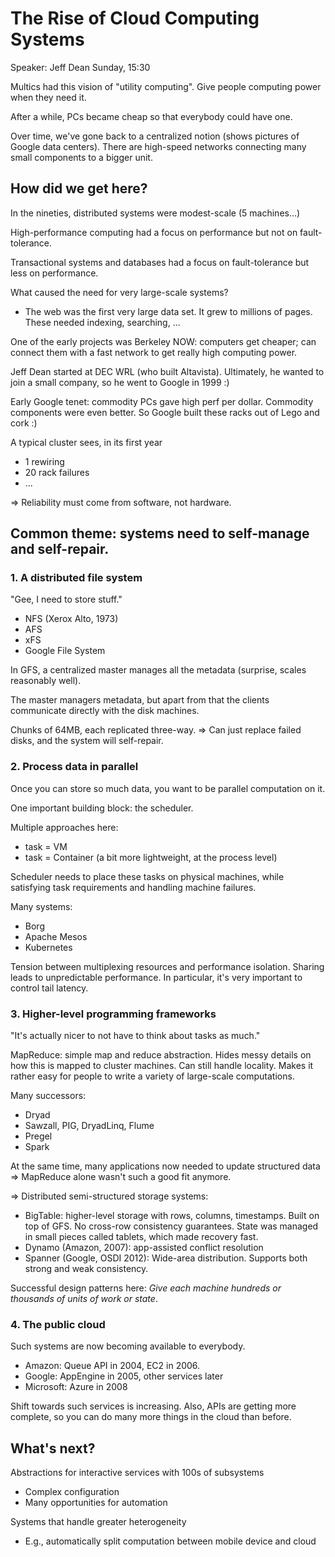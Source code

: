 The Rise of Cloud Computing Systems
===================================

Speaker: Jeff Dean
Sunday, 15:30

Multics had this vision of "utility computing". Give people computing power when
they need it.

After a while, PCs became cheap so that everybody could have one.

Over time, we've gone back to a centralized notion (shows pictures of Google
data centers). There are high-speed networks connecting many small components to
a bigger unit.

## How did we get here?

In the nineties, distributed systems were modest-scale (5 machines...)

High-performance computing had a focus on performance but not on
fault-tolerance.

Transactional systems and databases had a focus on fault-tolerance but less on
performance.

What caused the need for very large-scale systems?

- The web was the first very large data set.
  It grew to millions of pages. These needed indexing, searching, ...

One of the early projects was Berkeley NOW: computers get cheaper; can connect
them with a fast network to get really high computing power.

Jeff Dean started at DEC WRL (who built Altavista). Ultimately, he wanted to
join a small company, so he went to Google in 1999 :)

Early Google tenet: commodity PCs gave high perf per dollar. Commodity
components were even better. So Google built these racks out of Lego and cork :)

A typical cluster sees, in its first year

- 1 rewiring
- 20 rack failures
- ...

=> Reliability must come from software, not hardware.

## Common theme: systems need to self-manage and self-repair.

### 1. A distributed file system

"Gee, I need to store stuff."

- NFS (Xerox Alto, 1973)
- AFS
- xFS
- Google File System

In GFS, a centralized master manages all the metadata (surprise, scales
reasonably well).

The master managers metadata, but apart from that the clients communicate
directly with the disk machines.

Chunks of 64MB, each replicated three-way. => Can just replace failed disks, and
the system will self-repair.

### 2. Process data in parallel

Once you can store so much data, you want to be parallel computation on it.

One important building block: the scheduler.

Multiple approaches here:

- task = VM
- task = Container (a bit more lightweight, at the process level)

Scheduler needs to place these tasks on physical machines, while satisfying task
requirements and handling machine failures.

Many systems:
- Borg
- Apache Mesos
- Kubernetes

Tension between multiplexing resources and performance isolation. Sharing leads
to unpredictable performance. In particular, it's very important to control tail
latency.

### 3. Higher-level programming frameworks

"It's actually nicer to not have to think about tasks as much."

MapReduce: simple map and reduce abstraction. Hides messy details on how this is
mapped to cluster machines. Can still handle locality. Makes it rather easy for
people to write a variety of large-scale computations.

Many successors:

- Dryad
- Sawzall, PIG, DryadLinq, Flume
- Pregel
- Spark

At the same time, many applications now needed to update structured data =>
MapReduce alone wasn't such a good fit anymore.

=> Distributed semi-structured storage systems:

- BigTable: higher-level storage with rows, columns, timestamps. Built on top of
  GFS. No cross-row consistency guarantees. State was managed in small pieces
  called tablets, which made recovery fast.
- Dynamo (Amazon, 2007): app-assisted conflict resolution
- Spanner (Google, OSDI 2012): Wide-area distribution. Supports both strong and
  weak consistency.

Successful design patterns here: *Give each machine hundreds or thousands of
units of work or state*.

### 4. The public cloud

Such systems are now becoming available to everybody.

- Amazon: Queue API in 2004, EC2 in 2006.
- Google: AppEngine in 2005, other services later
- Microsoft: Azure in 2008

Shift towards such services is increasing. Also, APIs are getting more complete,
so you can do many more things in the cloud than before.

## What's next?

Abstractions for interactive services with 100s of subsystems

- Complex configuration
- Many opportunities for automation

Systems that handle greater heterogeneity

- E.g., automatically split computation between mobile device and cloud
